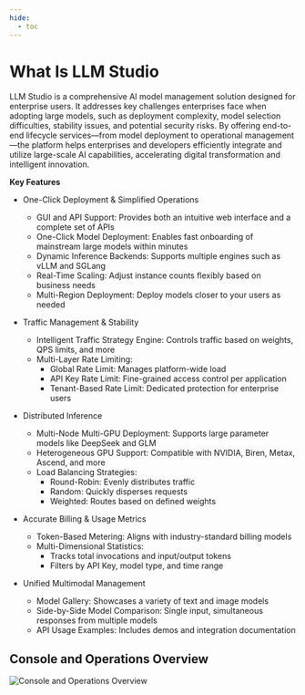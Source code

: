 ```yaml
---
hide:
  - toc
---
```


# What Is LLM Studio

LLM Studio is a comprehensive AI model management solution designed for enterprise users. It addresses key challenges enterprises face when adopting large models, such as deployment complexity, model selection difficulties, stability issues, and potential security risks. By offering end-to-end lifecycle services—from model deployment to operational management—the platform helps enterprises and developers efficiently integrate and utilize large-scale AI capabilities, accelerating digital transformation and intelligent innovation.

**Key Features**

- One-Click Deployment & Simplified Operations

    - GUI and API Support: Provides both an intuitive web interface and a complete set of APIs  
    - One-Click Model Deployment: Enables fast onboarding of mainstream large models within minutes  
    - Dynamic Inference Backends: Supports multiple engines such as vLLM and SGLang  
    - Real-Time Scaling: Adjust instance counts flexibly based on business needs  
    - Multi-Region Deployment: Deploy models closer to your users as needed  

- Traffic Management & Stability

    - Intelligent Traffic Strategy Engine: Controls traffic based on weights, QPS limits, and more  
    - Multi-Layer Rate Limiting:
        - Global Rate Limit: Manages platform-wide load  
        - API Key Rate Limit: Fine-grained access control per application  
        - Tenant-Based Rate Limit: Dedicated protection for enterprise users  

- Distributed Inference

    - Multi-Node Multi-GPU Deployment: Supports large parameter models like DeepSeek and GLM  
    - Heterogeneous GPU Support: Compatible with NVIDIA, Biren, Metax, Ascend, and more  
    - Load Balancing Strategies:
        - Round-Robin: Evenly distributes traffic  
        - Random: Quickly disperses requests  
        - Weighted: Routes based on defined weights  

- Accurate Billing & Usage Metrics

    - Token-Based Metering: Aligns with industry-standard billing models  
    - Multi-Dimensional Statistics:
        - Tracks total invocations and input/output tokens  
        - Filters by API Key, model type, and time range  

- Unified Multimodal Management

    - Model Gallery: Showcases a variety of text and image models  
    - Side-by-Side Model Comparison: Single input, simultaneous responses from multiple models  
    - API Usage Examples: Includes demos and integration documentation  

## Console and Operations Overview

![Console and Operations Overview](images/console-and-operation.png)
